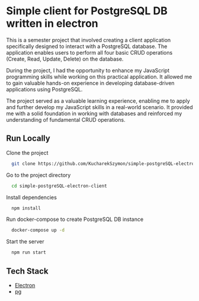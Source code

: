 # Simple client for PostgreSQL DB written in electron

This is a semester project that involved creating a client application specifically designed to interact with a PostgreSQL database. The application enables users to perform all four basic CRUD operations (Create, Read, Update, Delete) on the database.

During the project, I had the opportunity to enhance my JavaScript programming skills while working on this practical application. It allowed me to gain valuable hands-on experience in developing database-driven applications using PostgreSQL.

The project served as a valuable learning experience, enabling me to apply and further develop my JavaScript skills in a real-world scenario. It provided me with a solid foundation in working with databases and reinforced my understanding of fundamental CRUD operations.


## Run Locally

Clone the project

```bash
  git clone https://github.com/KucharekSzymon/simple-postgreSQL-electron-client
```

Go to the project directory

```bash
  cd simple-postgreSQL-electron-client
```

Install dependencies

```bash
  npm install
```

Run docker-compose to create PostgreSQL DB instance

```bash
  docker-compose up -d
```


Start the server

```bash
  npm run start
```


## Tech Stack

 - [Electron](https://www.electronjs.org/)
 - [pg](https://www.npmjs.com/package/pg)
